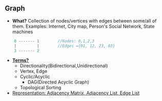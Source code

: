 ## Graph
- **What?** Collection of nodes/vertices with edges between some/all of them. Examples: Internet, City map, Person's Social Network, State machines
```c
    0 ------- 1        //Nodes: 0,1,2,3
    |         |        //Edges ={01, 12, 23, 03}
    3 ------- 2    
```
- **[Terms?](Terms.md)** 
  - Directionality(Bidirectional,Unidirectional)
  - Vertex, Edge
  - Cyclic/Acyclic
    - DAG(Directed Acyclic Graph)
  - Topological Sorting
- [Representation: Adjacency Matrix, Adjacency List, Edge List](creation-represention)
